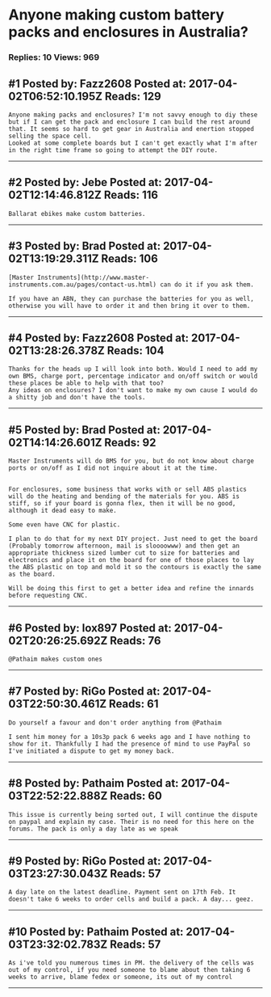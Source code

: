 # Anyone making custom battery packs and enclosures in Australia?

### Replies: 10 Views: 969

## \#1 Posted by: Fazz2608 Posted at: 2017-04-02T06:52:10.195Z Reads: 129

```
Anyone making packs and enclosures? I'm not savvy enough to diy these but if I can get the pack and enclosure I can build the rest around that. It seems so hard to get gear in Australia and enertion stopped selling the space cell. 
Looked at some complete boards but I can't get exactly what I'm after in the right time frame so going to attempt the DIY route.
```

---
## \#2 Posted by: Jebe Posted at: 2017-04-02T12:14:46.812Z Reads: 116

```
Ballarat ebikes make custom batteries.
```

---
## \#3 Posted by: Brad Posted at: 2017-04-02T13:19:29.311Z Reads: 106

```
[Master Instruments](http://www.master-instruments.com.au/pages/contact-us.html) can do it if you ask them.

If you have an ABN, they can purchase the batteries for you as well, otherwise you will have to order it and then bring it over to them.
```

---
## \#4 Posted by: Fazz2608 Posted at: 2017-04-02T13:28:26.378Z Reads: 104

```
Thanks for the heads up I will look into both. Would I need to add my own BMS, charge port, percentage indicator and on/off switch or would these places be able to help with that too? 
Any ideas on enclosures? I don't want to make my own cause I would do a shitty job and don't have the tools.
```

---
## \#5 Posted by: Brad Posted at: 2017-04-02T14:14:26.601Z Reads: 92

```
Master Instruments will do BMS for you, but do not know about charge ports or on/off as I did not inquire about it at the time.


For enclosures, some business that works with or sell ABS plastics will do the heating and bending of the materials for you. ABS is stiff, so if your board is gonna flex, then it will be no good, although it dead easy to make.

Some even have CNC for plastic.

I plan to do that for my next DIY project. Just need to get the board (Probably tomorrow afternoon, mail is sloooowww) and then get an appropriate thickness sized lumber cut to size for batteries and electronics and place it on the board for one of those places to lay the ABS plastic on top and mold it so the contours is exactly the same as the board. 

Will be doing this first to get a better idea and refine the innards before requesting CNC.
```

---
## \#6 Posted by: lox897 Posted at: 2017-04-02T20:26:25.692Z Reads: 76

```
@Pathaim makes custom ones
```

---
## \#7 Posted by: RiGo Posted at: 2017-04-03T22:50:30.461Z Reads: 61

```
Do yourself a favour and don't order anything from @Pathaim

I sent him money for a 10s3p pack 6 weeks ago and I have nothing to show for it. Thankfully I had the presence of mind to use PayPal so I've initiated a dispute to get my money back.
```

---
## \#8 Posted by: Pathaim Posted at: 2017-04-03T22:52:22.888Z Reads: 60

```
This issue is currently being sorted out, I will continue the dispute on paypal and explain my case. Their is no need for this here on the forums. The pack is only a day late as we speak
```

---
## \#9 Posted by: RiGo Posted at: 2017-04-03T23:27:30.043Z Reads: 57

```
A day late on the latest deadline. Payment sent on 17th Feb. It doesn't take 6 weeks to order cells and build a pack. A day... geez.
```

---
## \#10 Posted by: Pathaim Posted at: 2017-04-03T23:32:02.783Z Reads: 57

```
As i've told you numerous times in PM. the delivery of the cells was out of my control, if you need someone to blame about then taking 6 weeks to arrive, blame fedex or someone, its out of my control
```

---
